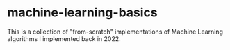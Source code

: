 # machine-learning-basics
This is a collection of "from-scratch" implementations of Machine Learning algorithms I implemented back in 2022.
